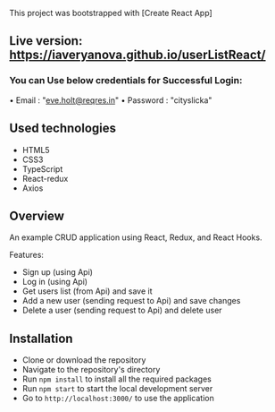 This project was bootstrapped with [Create React App]
## Live version: https://iaveryanova.github.io/userListReact/

### You can Use below credentials for Successful Login:
•	Email : "eve.holt@reqres.in"
•	Password : "cityslicka"

## Used technologies
* HTML5
* CSS3
* TypeScript
* React-redux
* Axios

## Overview
An example CRUD application using React, Redux, and React Hooks.

Features:
 - Sign up (using Api)
 - Log in (using Api)
 - Get users list (from Api) and save it
 - Add a new user (sending request to Api) and save changes
 - Delete a user (sending request to Api) and delete user

## Installation
- Clone or download the repository
- Navigate to the repository's directory
- Run `npm install` to install all the required packages
- Run `npm start` to start the local development server
- Go to `http://localhost:3000/` to use the application
